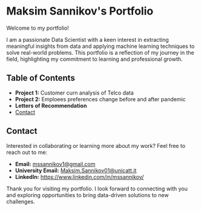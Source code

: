 # Maksim Sannikov's Portfolio

Welcome to my portfolio!

I am a passionate Data Scientist with a keen interest in extracting meaningful insights from data and applying machine learning techniques to solve real-world problems. This portfolio is a reflection of my journey in the field, highlighting my commitment to learning and professional growth.

## Table of Contents

- **Project 1:** Customer curn analysis of Telco data
- **Project 2:** Emploees preferences change before and after pandemic
- **Letters of Recommendation**
- [Contact](#contact)

## Contact

Interested in collaborating or learning more about my work? Feel free to reach out to me:

- **Email:** mssannikov1@gmail.com
- **University Email:** Maksim.Sannikov01@unicatt.it
- **LinkedIn:** https://www.linkedin.com/in/mssannikov/

Thank you for visiting my portfolio. I look forward to connecting with you and exploring opportunities to bring data-driven solutions to new challenges.
